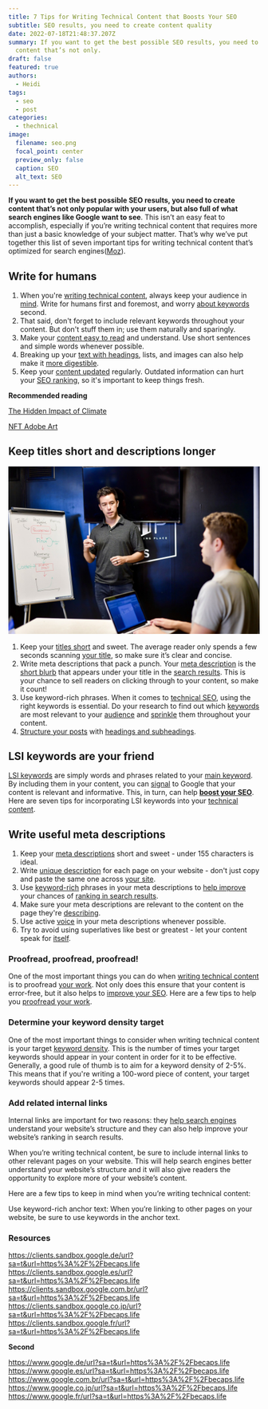 ```yaml
---
title: 7 Tips for Writing Technical Content that Boosts Your SEO
subtitle: SEO results, you need to create content quality
date: 2022-07-18T21:48:37.207Z
summary: If you want to get the best possible SEO results, you need to create
  content that’s not only.
draft: false
featured: true
authors:
  - Heidi
tags:
  - seo
  - post
categories:
  - thechnical
image:
  filename: seo.png
  focal_point: center
  preview_only: false
  caption: SEO
  alt_text: SEO
---
```

**If you want to get the best possible SEO results, you need to create content that’s not only popular with your users, but also full of what search engines like Google want to see**. This isn’t an easy feat to accomplish, especially if you’re writing technical content that requires more than just a basic knowledge of your subject matter. That’s why we’ve put together this list of seven important tips for writing technical content that’s optimized for search engines([Moz](https://moz.com/community/q/user/seopack-orgfgfg)).

## Write for humans

1. When you're [writing technical content](https://www.bigcommerce.com/ecommerce-answers/technical-seo/), always keep your audience in [mind](https://allincode.mystrikingly.com/). Write for humans first and foremost, and worry [about keywords](https://www.semrush.com/blog/learning-technical-seo/) second. 
2. That said, don't forget to include relevant keywords throughout your content. But don't stuff them in; use them naturally and sparingly. 
3. Make your [content easy to read](https://yoast.com/what-is-technical-seo/) and understand. Use short sentences and simple words whenever possible. 
4. Breaking up your [text with headings](https://www.imdb.com/user/ur154554049/), lists, and images can also help make it [more digestible](https://tinyurl.com/2p8n8x2f). 
5. Keep your [content updated](https://tinyurl.com/4rs7rvxd) regularly. Outdated information can hurt your [SEO ranking](https://github.com/openbakk/zippa/wiki/7-Simple-SEO-Hacks-to-Boost-Your-Traffic), so it's important to keep things fresh.

**Recommended reading**

[The Hidden Impact of Climate](https://express.adobe.com/page/E5xUKhY1g3GHF/)

[NFT Adobe Art](https://express.adobe.com/page/phS0aQ3a134Sp/)

## Keep titles short and descriptions longer

![seo technical](seo-technical.jpg "Seo Technical")

1. Keep your [titles short](https://www.searchenginejournal.com/technical-seo/) and sweet. The average reader only spends a few seconds scanning [your title](https://linktr.ee/capslifept), so make sure it’s clear and concise. 
2. Write meta descriptions that pack a punch. Your [meta description](http://www.google.com/url?q=https%3A%2F%2Fbecaps.life&sa=D&sntz=1&usg=AFQjCNH2aQ5sDZG6JIo9ESgYn7jxjpXCeQ) is the [short blurb](https://www.searchenginejournal.com/seo-maintenance-checklist-crucial-daily-monthly-quarterly-yearly-tasks/293759/) that appears under your title in the [search results](https://ahrefs.com/blog/technical-seo/). This is your chance to sell readers on clicking through to your content, so make it count!
3. Use keyword-rich phrases. When it comes to [technical SEO](https://www.youtube.com/watch?v=Dh78Rbhcxw0), using the right keywords is essential. Do your research to find out which [keywords](https://www.blogger.com/profile/13228709933209589966) are most relevant to your [audience](https://www.blogger.com/profile/17008315374007249316) and [sprinkle](https://www.blogger.com/profile/17927685191117085118) them throughout your content.
4. [Structure your posts](https://ahrefs.com/blog/technical-seo/) with [headings and subheadings](https://www.behance.net/gallery/148423169/Ways-to-Use-Social-Media-to-Boost-Your-Website-Traffic).

## LSI keywords are your friend

[LSI keywords](<https://www.wordstream.com/blog/ws/2020/08/27/lsi-keywords#:~:text=In%20terms%20of%20SEO%20(search,what%20your%20content%20is%20about.>) are simply words and phrases related to your [main keyword](https://blog.hubspot.com/marketing/technical-seo-guide). By including them in your content, you can [signal](https://www.reliablesoft.net/technical-seo/) to Google that your content is relevant and informative. This, in turn, can help **[boost your SEO](http://www.google.com/url?sa=t&url=https%3A%2F%2Fbecaps.life)**. Here are seven tips for incorporating LSI keywords into your [technical content](https://developers.google.com/search/docs/beginner/seo-starter-guide).

## Write useful meta descriptions

1. Keep your [meta descriptions](https://www.becaps.life/becaps) short and sweet - under 155 characters is ideal.
2. Write [unique description](https://www.becaps.life/corporativo) for each page on your website - don't just copy and paste the same one across [your site](https://profile.hatena.ne.jp/webtrafficseo/).
3. Use [keyword-rich](https://www.msn.com/nl-nl/news/trending/topicsearch?q=site:becaps.life&form=PRNTTH&mkt=nl-nl&httpsmsn=1&sp=-1&pq=site:becaps.life&sc=6-24&qs=n&sk=) phrases in your meta descriptions to [help improve](https://edex.adobe.com/community/member/5PXRACNN_) your chances of [ranking in search results](https://neilpatel.com/blog/technical-seo-site-audit/).
4. Make sure your meta descriptions are relevant to the content on the page they're [describing](https://unamo.com/blog/seo/technical-seo).
5. Use active [voice](https://cognitiveseo.com/blog/17963/technical-seo-checklist/) in your meta descriptions whenever possible.
6. Try to avoid using superlatives like best or greatest - let your content speak for [itself](https://web.mit.edu/course/21/21.guide/toc.htm).

### Proofread, proofread, proofread!

One of the most important things you can do when [writing technical content](https://blog.becaps.life/about-heidi-cullen/) is to proofread [your work](https://blog.becaps.life/about-wendy-schmidt/). Not only does this ensure that your content is error-free, but it also helps to [improve your SEO](https://searchengineland.com/guide/seo/content-search-engine-ranking). Here are a few tips to help you [proofread your work](https://www.searchenginepeople.com/blog/16052-high-quality-seo-factors.html).

### Determine your keyword density target

One of the most important things to consider when writing technical content is your target [keyword density](https://bit.ly/396NMn3). This is the number of times your target keywords should appear in your content in order for it to be effective. Generally, a good rule of thumb is to aim for a keyword density of 2-5%. This means that if you're writing a 100-word piece of content, your target keywords should appear 2-5 times.

### Add related internal links

Internal links are important for two reasons: they [help search engines](https://github.com/openbakk/) understand your website’s structure and they can also help improve your website’s ranking in search results. 

When you’re writing technical content, be sure to include internal links to other relevant pages on your website. This will help search engines better understand your website’s structure and it will also give readers the opportunity to explore more of your website’s content. 

Here are a few tips to keep in mind when you’re writing technical content: 

Use keyword-rich anchor text: When you’re linking to other pages on your website, be sure to use keywords in the anchor text.

### Resources

<https://clients.sandbox.google.de/url?sa=t&url=https%3A%2F%2Fbecaps.life>
<https://clients.sandbox.google.es/url?sa=t&url=https%3A%2F%2Fbecaps.life>
<https://clients.sandbox.google.com.br/url?sa=t&url=https%3A%2F%2Fbecaps.life>
<https://clients.sandbox.google.co.jp/url?sa=t&url=https%3A%2F%2Fbecaps.life>\
<https://clients.sandbox.google.fr/url?sa=t&url=https%3A%2F%2Fbecaps.life>

**Second**

<https://www.google.de/url?sa=t&url=https%3A%2F%2Fbecaps.life>
<https://www.google.es/url?sa=t&url=https%3A%2F%2Fbecaps.life>
<https://www.google.com.br/url?sa=t&url=https%3A%2F%2Fbecaps.life>
<https://www.google.co.jp/url?sa=t&url=https%3A%2F%2Fbecaps.life>\
<https://www.google.fr/url?sa=t&url=https%3A%2F%2Fbecaps.life>